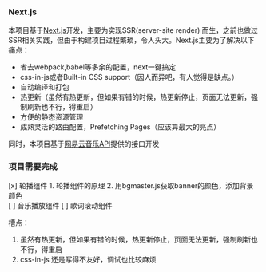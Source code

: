 ### Next.js 
本项目基于[Next.js](https://github.com/zeit/next.js/)开发，主要为实现SSR(server-site render)
而生，之前也做过SSR相关实践，但由于构建项目过程繁琐，令人头大。Next.js主要为了解决以下痛点：
- 省去webpack,babel等多余的配置，next一键搞定
- css-in-js或者Built-in CSS support（因人而异吧，有人觉得是缺点。）
- 自动编译和打包
- 热更新（虽然有热更新，但如果有错的时候，热更新停止，页面无法更新，强制刷新也不行，得重启）
- 方便的静态资源管理
- 成熟灵活的路由配置，Prefetching Pages（应该算最大的亮点）

同时，本项目基于[网易云音乐API](https://binaryify.github.io/NeteaseCloudMusicApi/)提供的接口开发

### 项目需要完成
[x] 轮播组件
    1. 轮播组件的原理
    2. 用bgmaster.js获取banner的颜色，添加背景颜色    
[ ] 音乐播放组件
[ ] 歌词滚动组件

槽点：
1. 虽然有热更新，但如果有错的时候，热更新停止，页面无法更新，强制刷新也不行，得重启
2. css-in-js  还是写得不友好，调试也比较麻烦